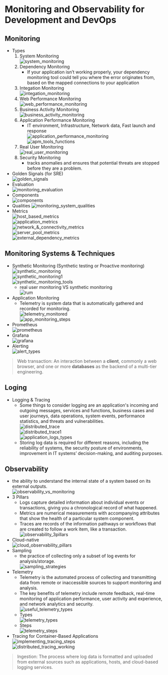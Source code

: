 # Monitoring and Observability for Development and DevOps  
## Monitoring  
- Types  
    1. System Monitoring  
        ![system_monitoring](./static/14/system_monitoring.png)  
    2. Dependency Monitoring  
        - If your application isn’t working properly, your dependency monitoring tool could tell you where the error originates from, based on the mapped connections to your application  
    3. Integation Monitoring  
        ![integation_monitoring](./static/14/integation_monitoring.png)  
    4. Web Performance Monitoring  
        ![web_performance_monitoring](./static/14/web_performance_monitoring.png)  
    5. Business Activity Monitoring  
        ![business_activity_monitoring](./static/14/business_activity_monitoring.png)  
    6. Application Performance Monitoring  
        - IT environment, Infrastructure, Network data, Fast launch and response  
        ![application_performance_monitoring](./static/14/application_performance_monitoring.png)  
        ![apm_tools_functions](./static/14/apm_tools_functions.png)  
    7. Real User Monitoring  
        ![real_user_monitoring](./static/14/real_user_monitoring.png)
    8. Security Monitoring  
        - tracks anomalies and ensures that potential threats are stopped before they are a problem.  
- Golden Signals (for SRE)  
    ![golden_signals](./static/14/golden_signals.png)  
- Evaluation  
    ![monitoring_evaluation](./static/14/monitoring_evaluation.png)  
- Components  
    ![components](./static/14/components.png)  
- Qualities 
    ![monitoring_system_qualities](./static/14/monitoring_system_qualities.png)  
- Metrics  
    ![host_based_metrics](./static/14/host_based_metrics.png)  
    ![application_metrics](./static/14/application_metrics.png)  
    ![network_&_connectivity_metrics](./static/14/network_&_connectivity_metrics.png)  
    ![server_pool_metrics](./static/14/server_pool_metrics.png)  
    ![external_dependency_metrics](./static/14/external_dependency_metrics.png)  
## Monitoring Systems & Techniques  
- Synthetic Monitoring (Synthetic testing or Proactive monitoring)  
    ![synthetic_monitoring](./static/14/synthetic_monitoring.png)  
    ![synthetic_monitoring1](./static/14/synthetic_monitoring1.png)  
    ![synthetic_monitoring_tools](./static/14/synthetic_monitoring_tools.png)  
    - real user monitoring VS synthetic monitoring  
    ![rum](./static/14/rum.png)  
- Application Monitoring  
    - Telemetry is system data that is automatically gathered and recorded for monitoring.  
    ![telemetry_monitored](./static/14/telemetry_monitored.png)  
    ![app_monitoring_steps](./static/14/app_monitoring_steps.png)  
- Prometheus  
    ![prometheus](./static/14/prometheus.png)  
- Grafana  
    ![grafana](./static/14/grafana.png)  
- Alerting  
    ![alert_types](./static/14/alert_types.png)  
> Web transaction: An interaction between a **client**, commonly a web browser, and one or more **databases** as the backend of a multi-tier engineering.  
## Loging  
- Logging & Tracing  
    - Some things to consider logging are an application's incoming and outgoing messages, services and functions, business cases and user journeys, data operations, system events, performance statistics, and threats and vulnerabilities.  
    ![distributed_trace](./static/14/distributed_trace.png)  
    ![distributed_trace1](./static/14/distributed_trace1.png)  
    ![application_logs_types](./static/14/application_logs_types.png)  
    - Storing log data is required for different reasons, including the reliability of systems, the security posture of environments, improvement in IT systems’ decision-making, and auditing purposes.  
## Observability  
- the ability to understand the internal state of a system based on its external outputs.  
![observability_vs_monitoring](./static/14/observability_vs_monitoring.png)  
- 3 Pillars  
    - Logs capture detailed information about individual events or transactions, giving you a chronological record of what happened.  
    - Metrics are numerical measurements with accompanying attributes that show the health of a particular system component.  
    - Traces are records of the information pathways or workflows that are created to follow a work item, like a transaction.  
    ![observability_3pillars](./static/14/observability_3pillars.png)  
- Cloud-native  
![cloud_observability_pillars](./static/14/cloud_observability_pillars.png)
- Sampling  
    - the practice of collecting only a subset of log events for analysis/storage.  
    ![sampling_strategies](./static/14/sampling_strategies.png)  
- Telemetry
    - Telemetry is the automated process of collecting and transmitting data from remote or inaccessible sources to support monitoring and analysis.  
    - The key benefits of telemetry include remote feedback, real-time monitoring of application performance, user activity and experience, and network analytics and security.  
    ![useful_telemetry_types](./static/14/useful_telemetry_types.png)  
    - Types  
    ![telemetry_types](./static/14/telemetry_types.png)  
    - Steps  
    ![telemetry_steps](./static/14/telemetry_steps.png)  
- Tracing for Container-Based Applications  
    ![implementing_tracing_steps](./static/14/implementing_tracing_steps.png)  
    ![distributed_tracing_working](./static/14/distributed_tracing_working.png)  
> Ingestion: The process where log data is formatted and uploaded from external sources such as applications, hosts, and cloud-based logging services.  